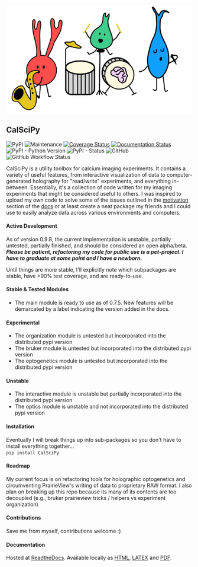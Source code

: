 ![Alt text](/docs/images/dancing_neuron_band.png?raw=true)


## CalSciPy      
<!-- Line 1 Badges... PyPi, Downloads, Maintained, Coverage, Documentation -->
<!-- Line 2 Badges... Python Versions, PyPi Status, License, Contributors -->
![PyPI](https://img.shields.io/pypi/v/CalSciPy)
![Maintenance](https://img.shields.io/maintenance/yes/2023)
[![Coverage Status](https://coveralls.io/repos/github/darikoneil/CalSciPy/badge.svg?branch=master)](https://coveralls.io/github/darikoneil/CalSciPy?branch=master)
[![Documentation Status](https://readthedocs.org/projects/calscipy/badge/?version=latest)](https://calscipy.readthedocs.io/en/latest/?badge=latest)
![PyPI - Python Version](https://img.shields.io/pypi/pyversions/CalSciPy?)
![PyPI - Status](https://img.shields.io/pypi/status/CalSciPy)
![GitHub](https://img.shields.io/github/license/darikoneil/CalSciPy)
![GitHub Workflow Status](https://img.shields.io/github/actions/workflow/status/darikoneil/CalSciPy/calscipy_lint_test_action.yml)

CalSciPy is a utility toolbox for calcium imaging experiments. It contains a variety of useful features, from 
interactive visualization of data to computer-generated holography for "read/write" experiments, and 
everything in-between. Essentially, it's a collection of code written for my imaging experiments that might be 
considered useful to others. I was inspired to upload my own code to solve some of the issues outlined in the [motivation](https://calscipy.readthedocs.io/en/latest/introduction__motivation.html) section of the [docs](https://calscipy.readthedocs.io/en/latest/index.html#) or at least create a neat package my friends and I could use to easily analyze data across various environments and computers.

#### Active Development
As of version 0.9.8, the current implementation is unstable, partially untested, partially finished, and should be considered an open alpha/beta. ***Please be patient, refactoring my code for public use is a pet-project. I have to graduate at some point and I have a newborn.***

Until things are more stable, I'll explicitly note which subpackages are stable, have >90% test coverage, and are ready-to-use.

#### Stable & Tested Modules
* The main module is ready to use as of 0.7.5. New features will be demarcated by a label indicating the version added in the docs.
#### Experimental
* The organization module is untested but incorporated into the distributed pypi version
* The bruker module is untested but incorporated into the distributed pypi version
* The optogenetics module is untested but incorporated into the distributed pypi version
  
#### Unstable
* The interactive module is unstable but partially incorporated into the distributed pypi version
* The optics module is unstable and not incorporated into the distributed pypi version
  
#### Installation
Eventually I will break things up into sub-packages so you don't have to install everything together...         
`pip install CalSciPy`

#### Roadmap
My current focus is on refactoring tools for holographic optogenetics and circumventing PrairieView's writing of data to proprietary RAW format. I also plan on
breaking up this repo because its many of its contents are too decoupled (e.g., bruker prairieview tricks / helpers vs experiment organization)

#### Contributions
Save me from myself, contributions welcome :)

#### Documentation
Hosted at [ReadtheDocs](https://calscipy.readthedocs.io/en/latest/index.html#).
Available locally as [HTML](https://github.com/darikoneil/CalSciPy/tree/master/docs/build/html), [LATEX](https://github.com/darikoneil/CalSciPy/tree/master/docs/build/latex) and [PDF](https://github.com/darikoneil/CalSciPy/blob/master/docs/build/pdf/calscipy.pdf).
